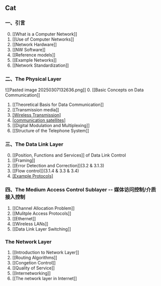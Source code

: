 ## Cat

### 一、引言
0. [[What is a Computer Network]]
1. [[Use of Computer Networks]]
2. [[Network Hardware]]
3. [[NW Software]]
4. [[Reference models]]
5. [[Example Networks]]
6. [[Network Standardization]]
### 二、The Physical Layer
![[Pasted image 20250307132636.png]]
0. [[Basic Concepts on Data Communication]]
1. [[Theoretical Basis for Data Communication]]
2. [[Transmission media]]
3. [[Wireless Transmission]](self-study)
4. [[communication satellites]](self-study)
5. [[Digital Modulation and Multiplexing]]
6. [[Structure of the Telephone System]]
### 三、The Data Link Layer
0. [[Position, Functions and Services]] of Data Link Control
1. [[Framing]]
2. [[Error Detection and Correction]](3.2 & 3.1.3)
3. [[Flow control]](3.1.4 & 3.3 & 3.4)
4. [[Example Protocols]](PPP\HDLC)
### 四、The Medium Access Control Sublayer -- 媒体访问控制/介质接入控制
1. [[Channel Allocation Problem]]
2. [[Mulitple Access Protocols]]
3. [[Ethernet]]
4. [[Wireless LANs]]
5. [[Data Link Layer Switching]]


### The Network Layer
1. [[Introduction to Network Layer]]
2. [[Routing Algorithms]]
3. [[Congetion Control]]
4. [[Quality of Service]]
5. [[Internetworking]]
6. [[The network layer in Internet]]

